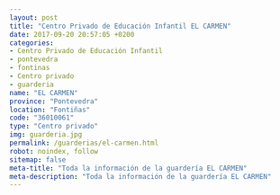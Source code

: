 ```yaml
---
layout: post
title: "Centro Privado de Educación Infantil EL CARMEN"
date: 2017-09-20 20:57:05 +0200
categories:
- Centro Privado de Educación Infantil
- pontevedra
- fontinas
- Centro privado
- guarderia
name: "EL CARMEN"
province: "Pontevedra"
location: "Fontiñas"
code: "36010061"
type: "Centro privado"
img: guarderia.jpg
permalink: /guarderias/el-carmen.html
robot: noindex, follow
sitemap: false
meta-title: "Toda la información de la guardería EL CARMEN"
meta-description: "Toda la información de la guardería EL CARMEN"
---
```

